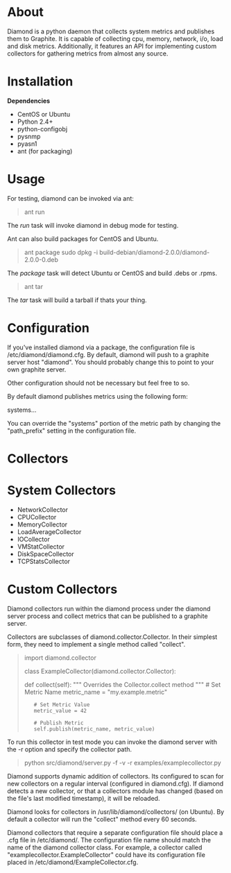 About
=====

Diamond is a python daemon that collects system metrics and publishes them to Graphite. It is 
capable of collecting cpu, memory, network, i/o, load and disk metrics.  Additionally, 
it features an API for implementing custom collectors for gathering metrics from almost any source. 

Installation
=====

**Dependencies**
- CentOS or Ubuntu
- Python 2.4+
- python-configobj
- pysnmp
- pyasn1
- ant (for packaging)

Usage 
=====

For testing, diamond can be invoked via ant: 

> ant run

The *run* task will invoke diamond in debug mode for testing.

Ant can also build packages for CentOS and Ubuntu.

> ant package
> sudo dpkg -i build-debian/diamond-2.0.0/diamond-2.0.0-0.deb

The *package* task will detect Ubuntu or CentOS and build .debs or .rpms. 
 
> ant tar

The *tar* task will build a tarball if thats your thing.

Configuration
=====

If you've installed diamond via a package, the configuration file is /etc/diamond/diamond.cfg. By default, diamond 
will push to a graphite server host "diamond". You should probably change this to point to your own graphite server.

Other configuration should not be necessary but feel free to so.

By default diamond publishes metrics using the following form:

systems.<hostname>.<metrics>.<metric>

You can override the "systems" portion of the metric path by changing the "path_prefix" setting in the configuration file. 

Collectors
===== 

System Collectors
======

-   NetworkCollector
-   CPUCollector
-   MemoryCollector
-   LoadAverageCollector
-   IOCollector
-   VMStatCollector
-   DiskSpaceCollector
-   TCPStatsCollector

Custom Collectors
======

Diamond collectors run within the diamond process under the diamond server process and collect metrics that can be published to a graphite server.

Collectors are subclasses of diamond.collector.Collector. In their simplest form, they need to implement a single method called "collect".

> import diamond.collector
>
> class ExampleCollector(diamond.collector.Collector):
>    
>    def collect(self):
>        """
>        Overrides the Collector.collect method
>        """
>        # Set Metric Name
>        metric_name = "my.example.metric"
>
>        # Set Metric Value
>        metric_value = 42
>
>        # Publish Metric
>        self.publish(metric_name, metric_value)

To run this collector in test mode you can invoke the diamond server with the -r option and specify the collector path.

> python src/diamond/server.py -f -v -r examples/examplecollector.py

Diamond supports dynamic addition of collectors. Its configured to scan for new collectors on a regular interval (configured in diamond.cfg). 
If diamond detects a new collector, or that a collectors module has changed (based on the file's last modified timestamp), it will be reloaded.

Diamond looks for collectors in /usr/lib/diamond/collectors/ (on Ubuntu). By default a collector will run the "collect" method every 60 seconds. 

Diamond collectors that require a separate configuration file should place a .cfg file in /etc/diamond/. 
The configuration file name should match the name of the diamond collector class.  For example, a collector called 
"examplecollector.ExampleCollector" could have its configuration file placed in /etc/diamond/ExampleCollector.cfg.
